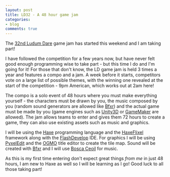 ```yaml
---
layout: post
title: LD32 - A 48 hour game jam
categories:
- blog
comments: true
---
```

The [32nd Ludum Dare][ld] game jam has started this weekend and I am taking part!

I have followed the competition for a few years now, but have never felt good enough programming wise to take part - but this time I do and I'm going for it! For those that don't know, the LD game jam is held 3 times a year and features a compo and a jam. A week before it starts, competitors vote on a large list of possible themes, with the winning one revealed at the start of the competition - 9pm American, which works out at 2am here!

The compo is a solo event of 48 hours where you must make everything yourself - the characters must be drawn by you, the music composed by you (random sound generators are allowed like [Bfxr][b]) and  the actual game must be made by you (game engines such as [Unity3D][un] or [GameMaker][gm] are allowed). The jam allows teams to enter and gives them 72 hours to create a game, they can also use existing assets such as music and graphics.

I will be using the [Haxe][hx] programming language and the [HaxeFlixel][hf] framework along with the [FlashDevelop][fd] IDE. For graphics I will be using [PyxelEdit][py] and the [OGMO][o] title editor to create the tile map. Sound will be created with [Bfxr][b] and I will use [Bosca Ceoil][bs] for music.

As this is my first time entering don't expect great things *from me* in just 48 hours, I am new to Haxe as well so I will be learning as I go! Good luck to all those taking part!


[ld]: http://ludumdare.com/compo/
[b]: http://www.bfxr.net/
[un]: http://unity3d.com/
[gm]: https://www.yoyogames.com/studio
[hx]: http://haxe.org/
[hf]: http://haxeflixel.com/
[fd]: http://www.flashdevelop.org/
[py]: http://pyxeledit.com/
[o]: http://www.ogmoeditor.com/
[bs]: http://distractionware.com/blog/2013/08/bosca-ceoil/
